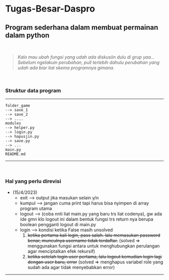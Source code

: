 # Tugas-Besar-Daspro
## Program sederhana dalam membuat permainan dalam python
<br>

> *Kalo mau ubah fungsi yang udah ada diskusiin dulu di grup yaa...* <br>
> *Sebelum ngelakuin perubahan, pull terlebih dahulu perubahan yang udah ada biar liat skema programnya gimana.*

<br>

### Struktur data program
---
```
folder_game
--> save_1
--> save_2
--> ....
modules
--> helper.py
--> login.py
--> hapusjin.py
--> save.py
--> ...
main.py
README.md

```
---
<br>

### Hal yang perlu direvisi <br>
*  (15/4/2023)<br>
    * exit --> output jika masukan selain y/n<br> 
    * kumpul --> jangan cuma print tapi harus bisa nyimpen di array program utama<br>
    * logout --> (coba nnti liat main.py yang baru trs liat codenya), gw ada ide gmn klo logout ini dalam bentuk fungsi trs return nya berupa boolean pengganti logout di main.py<br>
    * login --> kondisi ketika False masih unsolved 
        1. ~~ketika pertama kali login, pass salah. lalu memasukan password benar, munculnya username tidak terdaftar.~~ (solved => menggunakan fungsi antara untuk menghubungkan perulangan agar menciptalkan efek rekursif)
        2. ~~ketika setelah login user pertama, lalu logout kemudian login lagi dengan user baru, error~~ (solved => menghapus variabel role yang sudah ada agar tidak menyebabkan error)
    
---